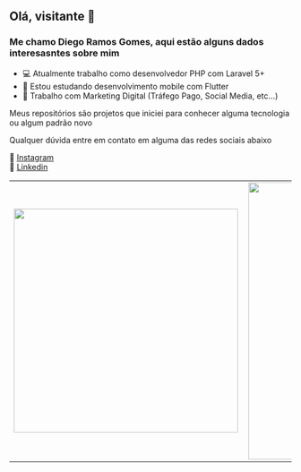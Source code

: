 ## Olá, visitante 👋

### Me chamo Diego Ramos Gomes, aqui estão alguns dados interesasntes sobre mim

- 💻 Atualmente trabalho como desenvolvedor PHP com Laravel 5+
- 📱 Estou estudando desenvolvimento mobile com Flutter
- :fax: Trabalho com Marketing Digital (Tráfego Pago, Social Media, etc...)

Meus repositórios são projetos que iniciei para conhecer alguma tecnologia ou algum padrão novo

Qualquer dúvida entre em contato em alguma das redes sociais abaixo

:link: [Instagram](https://www.instagram.com/dihrgomes/)<br>
:link: [Linkedin](https://www.linkedin.com/in/diego-ramos-493221176/)<br>

<center>
<table>
    <tr>
        <td><img width="400px" align="left" src="https://github-readme-stats.vercel.app/api/top-langs/?username=DiegoRamosGomes&hide=html&layout=compact" /></td>
        <td><img width="495px" align="left" src="https://github-readme-stats.vercel.app/api?username=DiegoRamosGomes&show_icons=true"/></td>
    </tr>   
</table>
</center>
